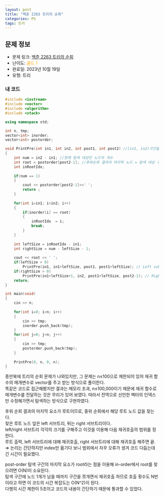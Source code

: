 ```yaml
---
layout: post
title: "백준 2263 트리의 순회"
categories: PS
tags: 트리
---
```


## 문제 정보
- 문제 링크: [백준 2263 트리의 순회](https://www.acmicpc.net/problem/2263)
- 난이도: <span style="color:#FFA500">골드 1</span>
- 완료일: 2023년 10월 19일
- 유형: 트리

### 내 코드

```C++
#include <iostream>
#include <vector>
#include <algorithm>
#include <stack>

using namespace std;

int n, tmp;
vector<int> inorder;
vector<int> postorder;

void PrintPre(int in1, int in2, int post1, int post2) //[in1, in2)구간을 탐색.
{
	int num = in2 - in1; //현재 탐색 대상인 노드의 개수
	int root = postorder[post2-1]; //후위순회 결과의 마지막 노드 = 탐색 대상 구간의 루트 노드
	int inRootIdx;
	
	if(num == 1)
	{
		cout << postorder[post2-1]<<' ';
		return ;
	}
	
	for(int i=in1; i<in2; i++)
	{
		if(inorder[i] == root)
		{
			inRootIdx  = i;
			break;
		}
	}
	
	int leftSize = inRootIdx - in1;
	int rightSize = num - leftSize - 1;
	
	cout << root << ' ';
	if(leftSize > 0)
		PrintPre(in1, in1+leftSize, post1, post1+leftSize); // Left subtree
	if(rightSize > 0)
		PrintPre(in1+leftSize+1, in2, post1+leftSize, post2-1); // Right subtree
	return;
}

int main(void)
{
	cin >> n;
	
	for(int i=0; i<n; i++)
	{
		cin >> tmp;
		inorder.push_back(tmp);
	}
	for(int j=0; j<n; j++)
	{
		cin >> tmp;
		postorder.push_back(tmp);
	}
	
	PrintPre(0, n, 0, n);
}
```

종만북에 트리의 순회 문제가 나와있지만, 그 문제는 n≤100으로 제한되어 있어 재귀 함수의 매개변수로 vector를 주고 받는 방식으로 풀이한다.  
똑같은 코드로 접근해봤지만 결과는 메모리 초과, n≤100,000이기 때문에 재귀 함수로 매개변수를 전달하는 것은 무리가 있어 보였다. 따라서 전역으로 선언한 벡터의 인덱스만 수정해가면서 탐색하는 방식으로 구현하였다.  

후위 순회 결과의 마지막 요소가 루트이므로, 중위 순회에서 해당 루트 노드 값을 찾는다.   
찾은 루트 노드 앞은 left 서브트리, 뒤는 right 서브트리이다.   
left/right 서브트리 각각의 크기를 구해주고 이것을 이용해 다음 재귀호출의 범위를 정한다.  
루트 출력, left 서브트리에 대해 재귀호출, right 서브트리에 대해 재귀호출 해주면 끝.  
⇒ 논리는 간단하지만 index만 옮기다 보니 범위에서 자꾸 오류가 생겨 코드 다듬는데 긴 시간이 필요했다.  

post-order 탐색 구간의 마지막 요소가 root라는 점을 이용해 in-order에서 root를 찾으려면 O(N)이 소요된다.  
탐색 구간에 노드 1개가 남을 때까지 구간을 쪼개면서 재귀호출 하므로 호출 횟수도 N번이라고 하면 이 코드의 시간 복잡도는 O(N^2)이 된다.   
다행히 시간 제한이 5초이고 코드의 내용이 간단하기 때문에 통과할 수 있었다.  

